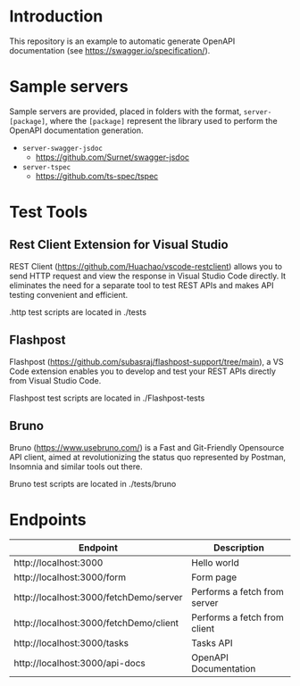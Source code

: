 # Introduction
This repository is an example to automatic generate OpenAPI documentation (see https://swagger.io/specification/).

# Sample servers
Sample servers are provided, placed in folders with the format, `server-[package]`, where the `[package]` represent the library used to perform the OpenAPI documentation generation.

- `server-swagger-jsdoc`
  - https://github.com/Surnet/swagger-jsdoc
- `server-tspec`
  - https://github.com/ts-spec/tspec

# Test Tools
## Rest Client Extension for Visual Studio
REST Client (https://github.com/Huachao/vscode-restclient) allows you to send HTTP request and view the response in Visual Studio Code directly. It eliminates the need for a separate tool to test REST APIs and makes API testing convenient and efficient.

.http test scripts are located in ./tests

## Flashpost
Flashpost (https://github.com/subasraj/flashpost-support/tree/main), a VS Code extension enables you to develop and test your REST APIs directly from Visual Studio Code.

Flashpost test scripts are located in ./Flashpost-tests

## Bruno
Bruno (https://www.usebruno.com/) is a Fast and Git-Friendly Opensource API client, aimed at revolutionizing the status quo represented by Postman, Insomnia and similar tools out there.

Bruno test scripts are located in ./tests/bruno

# Endpoints

| Endpoint                                | Description                   |
| ---                                     | ---                           |
| http://localhost:3000                   | Hello world                   |
| http://localhost:3000/form              | Form page                     |
| http://localhost:3000/fetchDemo/server  | Performs a fetch from server  |
| http://localhost:3000/fetchDemo/client  | Performs a fetch from client  |
| http://localhost:3000/tasks             | Tasks API                     |
| http://localhost:3000/api-docs          | OpenAPI Documentation         |
